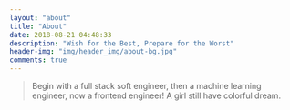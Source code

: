 ```yaml
---
layout: "about"
title: "About"
date: 2018-08-21 04:48:33
description: "Wish for the Best, Prepare for the Worst"
header-img: "img/header_img/about-bg.jpg"
comments: true
---
```


> Begin with a full stack soft engineer, then a machine learning engineer, now a frontend engineer!
> A girl still have colorful dream.
